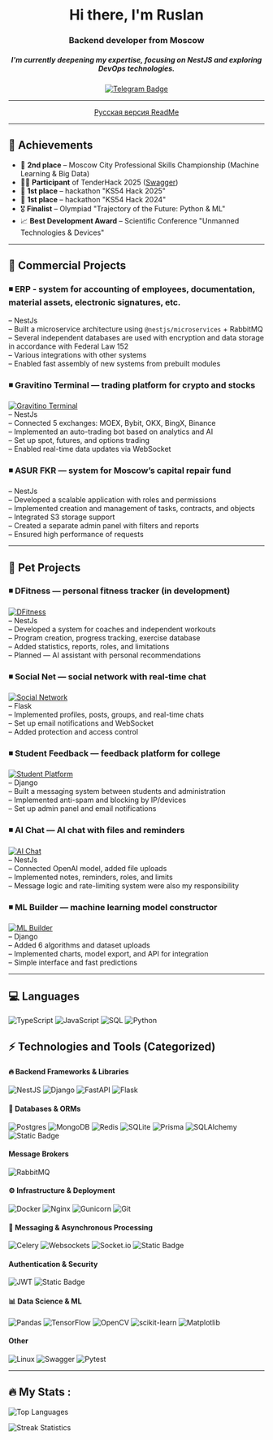 <div align="center">
    <div id="header" align="center">
        <h1>Hi there, I'm Ruslan</h1>
        <h3>Backend developer from Moscow</h3>
        <h5>I'm currently deepening my expertise, focusing on NestJS and exploring DevOps technologies.</h5>
        <a href="https://t.me/Oberrrr">
            <img src="https://img.shields.io/badge/Telegram-blue?style=for-the-badge&logo=telegram&logoColor=white" alt="Telegram Badge">
        </a>  
        <hr>
        <a href="https://github.com/ober0/ober0/blob/main/README-RU.MD">
        Русская версия ReadMe
        </a>
    </div>
</div>


---
## 🚀 Achievements
- 🥈 **2nd place** – Moscow City Professional Skills Championship (Machine Learning & Big Data)
- 🙋‍♂️ **Participant** of TenderHack 2025 ([Swagger](https://backend.tenderhack.ober0.ru/api))
- 🥇 **1st place** – hackathon "KS54 Hack 2025"
- 🥇 **1st place** – hackathon "KS54 Hack 2024"
- 🎖 **Finalist** – Olympiad "Trajectory of the Future: Python & ML"
- 📈 **Best Development Award** – Scientific Conference "Unmanned Technologies & Devices"

---

## 💼 **Commercial Projects**


### ◾ **ERP - system for accounting of employees, documentation, material assets, electronic signatures, etc.**  

– NestJs   
– Built a microservice architecture using `@nestjs/microservices` + RabbitMQ   
– Several independent databases are used with encryption and data storage in accordance with Federal Law 152  
– Various integrations with other systems   
– Enabled fast assembly of new systems from prebuilt modules  


### ◾ **Gravitino Terminal — trading platform for crypto and stocks**  
[![Gravitino Terminal](https://img.shields.io/badge/Gravitino%20Terminal%20(click)-8A2BE2?style=for-the-badge)](https://terminal.gravitino.ru/)  
– NestJs   
– Connected 5 exchanges: MOEX, Bybit, OKX, BingX, Binance  
– Implemented an auto-trading bot based on analytics and AI  
– Set up spot, futures, and options trading  
– Enabled real-time data updates via WebSocket


### ◾ **ASUR FKR — system for Moscow’s capital repair fund**  
– NestJs   
– Developed a scalable application with roles and permissions  
– Implemented creation and management of tasks, contracts, and objects  
– Integrated S3 storage support  
– Created a separate admin panel with filters and reports  
– Ensured high performance of requests

---

## 🧪 **Pet Projects**

### ◾ **DFitness — personal fitness tracker (in development)**  
[![DFitness](https://img.shields.io/badge/DFitness%20(click)-00CED1?style=for-the-badge)](https://dfitness.netlify.app/)  
– NestJs   
– Developed a system for coaches and independent workouts  
– Program creation, progress tracking, exercise database  
– Added statistics, reports, roles, and limitations  
– Planned — AI assistant with personal recommendations  



### ◾ **Social Net — social network with real-time chat**  
[![Social Network](https://img.shields.io/badge/Social%20Network%20(click)-1E90FF?style=for-the-badge)](https://social-net.ober0.ru?email=test@gmail.com&password=test1234)  
– Flask   
– Implemented profiles, posts, groups, and real-time chats  
– Set up email notifications and WebSocket  
– Added protection and access control  



### ◾ **Student Feedback — feedback platform for college**  
[![Student Platform](https://img.shields.io/badge/Student%20Platform%20(click)-32CD32?style=for-the-badge)](https://students-feedback.ober0.ru/)  
– Django   
– Built a messaging system between students and administration  
– Implemented anti-spam and blocking by IP/devices  
– Set up admin panel and email notifications  




### ◾ **AI Chat — AI chat with files and reminders**  
[![AI Chat](https://img.shields.io/badge/AI%20Chat%20(click)-FFD700?style=for-the-badge)](https://ks54hack.ober0.ru/signin?email=test@yandex.ru&password=String_1)  
– NestJs   
– Connected OpenAI model, added file uploads  
– Implemented notes, reminders, roles, and limits  
– Message logic and rate-limiting system were also my responsibility  



### ◾ **ML Builder — machine learning model constructor**  
[![ML Builder](https://img.shields.io/badge/Machine%20Learning%20Model%20(click)-FF4500?style=for-the-badge)](https://ml-learn.ober0.ru/)  
– Django   
– Added 6 algorithms and dataset uploads  
– Implemented charts, model export, and API for integration  
– Simple interface and fast predictions  

---

## 💻 Languages 
![TypeScript](https://img.shields.io/badge/typescript-%23007ACC.svg?style=for-the-badge&logo=typescript&logoColor=white)
![JavaScript](https://img.shields.io/badge/javascript-%23323330.svg?style=for-the-badge&logo=javascript&logoColor=%23F7DF1E)
![SQL](https://img.shields.io/badge/SQL-blue?style=for-the-badge&logo=sql&logoColor=white)
![Python](https://img.shields.io/badge/python-3670A0?style=for-the-badge&logo=python&logoColor=ffdd54)

## ⚡ Technologies and Tools (Categorized)  

#### 🔥 **Backend Frameworks & Libraries**  
![NestJS](https://img.shields.io/badge/nestjs-%23E0234E.svg?style=for-the-badge&logo=nestjs&logoColor=white)
![Django](https://img.shields.io/badge/django-%23092E20.svg?style=for-the-badge&logo=django&logoColor=white)
![FastAPI](https://img.shields.io/badge/FastAPI-005571?style=for-the-badge&logo=fastapi)
![Flask](https://img.shields.io/badge/flask-%23000.svg?style=for-the-badge&logo=flask&logoColor=white)

#### 💾 **Databases & ORMs**  
![Postgres](https://img.shields.io/badge/postgres-%23316192.svg?style=for-the-badge&logo=postgresql&logoColor=white)
![MongoDB](https://img.shields.io/badge/MongoDB-%234ea94b.svg?style=for-the-badge&logo=mongodb&logoColor=white)
![Redis](https://img.shields.io/badge/redis-%23DD0031.svg?style=for-the-badge&logo=redis&logoColor=white)
![SQLite](https://img.shields.io/badge/sqlite-%2307405e.svg?style=for-the-badge&logo=sqlite&logoColor=white)
![Prisma](https://img.shields.io/badge/Prisma-3982CE?style=for-the-badge&logo=Prisma&logoColor=white)
![SQLAlchemy](https://img.shields.io/badge/SQLALCHEMY-D71F00?style=for-the-badge&logoColor=white&logoSize=auto)
![Static Badge](https://img.shields.io/badge/Django%20ORM-8A2BE2?style=for-the-badge)

#### Message Brokers

![RabbitMQ](https://img.shields.io/badge/RabbitMQ-FF6600?style=for-the-badge&logo=rabbitmq&logoColor=white)

#### ⚙️ **Infrastructure & Deployment**  
![Docker](https://img.shields.io/badge/Docker-%230db7ed.svg?style=for-the-badge&logo=docker&logoColor=white)
![Nginx](https://img.shields.io/badge/nginx-%23009639.svg?style=for-the-badge&logo=nginx&logoColor=white)
![Gunicorn](https://img.shields.io/badge/gunicorn-%298729.svg?style=for-the-badge&logo=gunicorn&logoColor=white)
![Git](https://img.shields.io/badge/git-%23F05033.svg?style=for-the-badge&logo=git&logoColor=white)

#### 🔄 **Messaging & Asynchronous Processing**  
![Celery](https://img.shields.io/badge/celery-%23a9cc54.svg?style=for-the-badge&logo=celery&logoColor=ddf4a4)
![Websockets](https://img.shields.io/badge/Websockets-1f425f?style=for-the-badge&logo=websockets&logoColor=white)
![Socket.io](https://img.shields.io/badge/Socket.io-black?style=for-the-badge&logo=socket.io&badgeColor=010101)
![Static Badge](https://img.shields.io/badge/Gevent-8A2BE2?style=for-the-badge)

####  **Authentication & Security**  
![JWT](https://img.shields.io/badge/JWT-black?style=for-the-badge&logo=JSON%20web%20tokens) 
![Static Badge](https://img.shields.io/badge/Hash%20Lib-8A2BE2?style=for-the-badge)

#### 📊 **Data Science & ML**  
![Pandas](https://img.shields.io/badge/pandas-%23150458.svg?style=for-the-badge&logo=pandas&logoColor=white)
![TensorFlow](https://img.shields.io/badge/TensorFlow-%23FF6F00.svg?style=for-the-badge&logo=TensorFlow&logo)
![OpenCV](https://img.shields.io/badge/opencv-%23white.svg?style=for-the-badge&logo=opencv&logoColor=white)
![scikit-learn](https://img.shields.io/badge/scikit--learn-%23F7931E.svg?style=for-the-badge&logo=scikit-learn&logoColor=white)
![Matplotlib](https://img.shields.io/badge/Matplotlib-%23ffffff.svg?style=for-the-badge&logo=Matplotlib&logoColor=black)


#### **Other**
![Linux](https://img.shields.io/badge/Linux-FCC624?style=for-the-badge&logo=linux&logoColor=black)
![Swagger](https://img.shields.io/badge/Swagger-%23Clojure?style=for-the-badge&logo=swagger&logoColor=white)
![Pytest](https://img.shields.io/badge/Pytest-FF6347?style=for-the-badge&logo=pytest&logoColor=white)

---

##  🔥 My Stats :

![Top Languages](https://github-readme-stats.vercel.app/api/top-langs/?username=ober0&theme=dark&hide_border=true&include_all_commits=false&count_private=true&layout=compact)

![Streak Statistics](https://github-readme-streak-stats.herokuapp.com/?user=ober0&theme=dark&hide_border=true)
